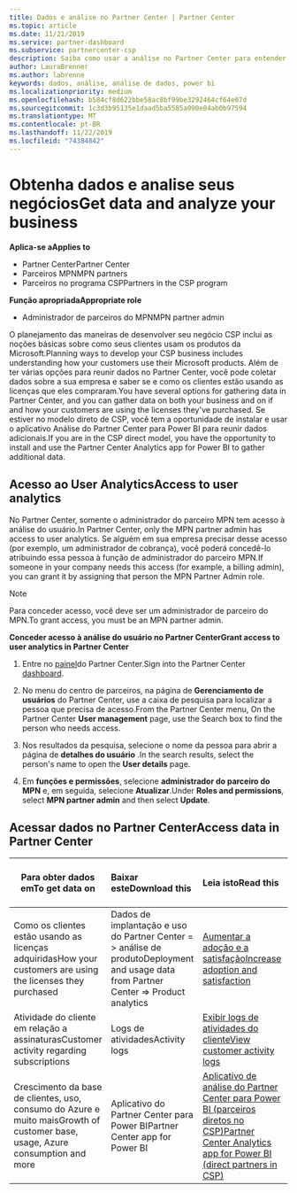 ```yaml
---
title: Dados e análise no Partner Center | Partner Center
ms.topic: article
ms.date: 11/21/2019
ms.service: partner-dashboard
ms.subservice: partnercenter-csp
description: Saiba como usar a análise no Partner Center para entender melhor seus negócios e como seus clientes estão usando as licenças que você comprou.
author: LauraBrenner
ms.author: labrenne
keywords: dados, análise, análise de dados, power bi
ms.localizationpriority: medium
ms.openlocfilehash: b584cf8d622bbe58ac8bf99be3292464cf64e07d
ms.sourcegitcommit: 1c3d3b95135e1daad5ba5585a090e84ab0b97594
ms.translationtype: MT
ms.contentlocale: pt-BR
ms.lasthandoff: 11/22/2019
ms.locfileid: "74384842"
---
```

# <a name="get-data-and-analyze-your-business"></a><span data-ttu-id="d3151-104">Obtenha dados e analise seus negócios</span><span class="sxs-lookup"><span data-stu-id="d3151-104">Get data and analyze your business</span></span>

<span data-ttu-id="d3151-105">**Aplica-se a**</span><span class="sxs-lookup"><span data-stu-id="d3151-105">**Applies to**</span></span>

- <span data-ttu-id="d3151-106">Partner Center</span><span class="sxs-lookup"><span data-stu-id="d3151-106">Partner Center</span></span>
- <span data-ttu-id="d3151-107">Parceiros MPN</span><span class="sxs-lookup"><span data-stu-id="d3151-107">MPN partners</span></span>
- <span data-ttu-id="d3151-108">Parceiros no programa CSP</span><span class="sxs-lookup"><span data-stu-id="d3151-108">Partners in the CSP program</span></span>

<span data-ttu-id="d3151-109">**Função apropriada**</span><span class="sxs-lookup"><span data-stu-id="d3151-109">**Appropriate role**</span></span>

- <span data-ttu-id="d3151-110">Administrador de parceiros do MPN</span><span class="sxs-lookup"><span data-stu-id="d3151-110">MPN partner admin</span></span>

<span data-ttu-id="d3151-111">O planejamento das maneiras de desenvolver seu negócio CSP inclui as noções básicas sobre como seus clientes usam os produtos da Microsoft.</span><span class="sxs-lookup"><span data-stu-id="d3151-111">Planning ways to develop your CSP business includes understanding how your customers use their Microsoft products.</span></span> <span data-ttu-id="d3151-112">Além de ter várias opções para reunir dados no Partner Center, você pode coletar dados sobre a sua empresa e saber se e como os clientes estão usando as licenças que eles compraram.</span><span class="sxs-lookup"><span data-stu-id="d3151-112">You have several options for gathering data in Partner Center, and you can gather data on both your business and on if and how your customers are using the licenses they've purchased.</span></span> <span data-ttu-id="d3151-113">Se estiver no modelo direto de CSP, você tem a oportunidade de instalar e usar o aplicativo Análise do Partner Center para Power BI para reunir dados adicionais.</span><span class="sxs-lookup"><span data-stu-id="d3151-113">If you are in the CSP direct model, you have the opportunity to install and use the Partner Center Analytics app for Power BI to gather additional data.</span></span>

## <a name="access-to-user-analytics"></a><span data-ttu-id="d3151-114">Acesso ao User Analytics</span><span class="sxs-lookup"><span data-stu-id="d3151-114">Access to user analytics</span></span>

<span data-ttu-id="d3151-115">No Partner Center, somente o administrador do parceiro MPN tem acesso à análise do usuário.</span><span class="sxs-lookup"><span data-stu-id="d3151-115">In Partner Center, only the MPN partner admin has access to user analytics.</span></span> <span data-ttu-id="d3151-116">Se alguém em sua empresa precisar desse acesso (por exemplo, um administrador de cobrança), você poderá concedê-lo atribuindo essa pessoa à função de administrador do parceiro MPN.</span><span class="sxs-lookup"><span data-stu-id="d3151-116">If someone in your company needs this access (for example, a billing admin), you can grant it by assigning that person the MPN Partner Admin role.</span></span>

>[!NOTE] 
><span data-ttu-id="d3151-117">Para conceder acesso, você deve ser um administrador de parceiro do MPN.</span><span class="sxs-lookup"><span data-stu-id="d3151-117">To grant access, you must be an MPN partner admin.</span></span>

<span data-ttu-id="d3151-118">**Conceder acesso à análise do usuário no Partner Center**</span><span class="sxs-lookup"><span data-stu-id="d3151-118">**Grant access to user analytics in Partner Center**</span></span> 

1. <span data-ttu-id="d3151-119">Entre no [painel](https://partner.microsoft.com/dashboard)do Partner Center.</span><span class="sxs-lookup"><span data-stu-id="d3151-119">Sign into the Partner Center [dashboard](https://partner.microsoft.com/dashboard).</span></span>

2. <span data-ttu-id="d3151-120">No menu do centro de parceiros, na página de **Gerenciamento de usuários** do Partner Center, use a caixa de pesquisa para localizar a pessoa que precisa de acesso.</span><span class="sxs-lookup"><span data-stu-id="d3151-120">From the Partner Center menu, On the Partner Center **User management** page, use the Search box to find the person who needs access.</span></span>
2.  <span data-ttu-id="d3151-121">Nos resultados da pesquisa, selecione o nome da pessoa para abrir a página de **detalhes do usuário** .</span><span class="sxs-lookup"><span data-stu-id="d3151-121">In the search results, select the person's name to open the **User details** page.</span></span>
3.  <span data-ttu-id="d3151-122">Em **funções e permissões**, selecione **administrador do parceiro do MPN** e, em seguida, selecione **Atualizar**.</span><span class="sxs-lookup"><span data-stu-id="d3151-122">Under **Roles and permissions**, select **MPN partner admin** and then select **Update**.</span></span>

 
## <a name="access-data-in-partner-center"></a><span data-ttu-id="d3151-123">Acessar dados no Partner Center</span><span class="sxs-lookup"><span data-stu-id="d3151-123">Access data in Partner Center</span></span>

|<span data-ttu-id="d3151-124">**Para obter dados em**</span><span class="sxs-lookup"><span data-stu-id="d3151-124">**To get data on**</span></span>   |<span data-ttu-id="d3151-125">**Baixar este**</span><span class="sxs-lookup"><span data-stu-id="d3151-125">**Download this**</span></span>   |<span data-ttu-id="d3151-126">**Leia isto**</span><span class="sxs-lookup"><span data-stu-id="d3151-126">**Read this**</span></span>   | <span data-ttu-id="d3151-127">**Aplica-se a**</span><span class="sxs-lookup"><span data-stu-id="d3151-127">**Applies to**</span></span>    |
|---------------------|:-----------------------|:---------------|:--------------|
|<span data-ttu-id="d3151-128">Como os clientes estão usando as licenças adquiridas</span><span class="sxs-lookup"><span data-stu-id="d3151-128">How your customers are using the licenses they purchased</span></span>   |<span data-ttu-id="d3151-129">Dados de implantação e uso do Partner Center = > análise de produto</span><span class="sxs-lookup"><span data-stu-id="d3151-129">Deployment and usage data from Partner Center => Product analytics</span></span>   |[<span data-ttu-id="d3151-130">Aumentar a adoção e a satisfação</span><span class="sxs-lookup"><span data-stu-id="d3151-130">Increase adoption and satisfaction</span></span>](increasing-adoption-and-satisfaction.md)|<span data-ttu-id="d3151-131">Parceiros CSP</span><span class="sxs-lookup"><span data-stu-id="d3151-131">CSP partners</span></span>|
|<span data-ttu-id="d3151-132">Atividade do cliente em relação a assinaturas</span><span class="sxs-lookup"><span data-stu-id="d3151-132">Customer activity regarding subscriptions</span></span>   |<span data-ttu-id="d3151-133">Logs de atividades</span><span class="sxs-lookup"><span data-stu-id="d3151-133">Activity logs</span></span>   |[<span data-ttu-id="d3151-134">Exibir logs de atividades do cliente</span><span class="sxs-lookup"><span data-stu-id="d3151-134">View customer activity logs</span></span>](activity-logs.md)|<span data-ttu-id="d3151-135">Parceiros CSP</span><span class="sxs-lookup"><span data-stu-id="d3151-135">CSP partners</span></span>   |
|<span data-ttu-id="d3151-136">Crescimento da base de clientes, uso, consumo do Azure e muito mais</span><span class="sxs-lookup"><span data-stu-id="d3151-136">Growth of customer base, usage, Azure consumption and more</span></span>   |<span data-ttu-id="d3151-137">Aplicativo do Partner Center para Power BI</span><span class="sxs-lookup"><span data-stu-id="d3151-137">Partner Center app for Power BI</span></span>   |[<span data-ttu-id="d3151-138">Aplicativo de análise do Partner Center para Power BI (parceiros diretos no CSP)</span><span class="sxs-lookup"><span data-stu-id="d3151-138">Partner Center Analytics app for Power BI (direct partners in CSP)</span></span>](power-bi-app-for-direct-partners.md)|<span data-ttu-id="d3151-139">Parceiros diretos CSP</span><span class="sxs-lookup"><span data-stu-id="d3151-139">CSP direct partners</span></span>|







